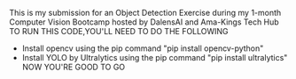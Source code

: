This is my submission for an Object Detection Exercise during my 1-month Computer Vision Bootcamp hosted by DalensAI and Ama-Kings Tech Hub
TO RUN THIS CODE,YOU'LL NEED TO DO THE FOLLOWING
- Install opencv using the pip command "pip install opencv-python"
- Install YOLO by Ultralytics using the pip command "pip install ultralytics"
NOW YOU'RE GOOD TO GO 
